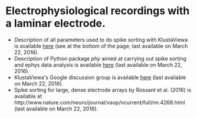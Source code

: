 # Electrophysiological recordings with a laminar electrode.

<ul>
<li>Description of all parameters used to do spike sorting with KlustaViewa is available <a href="https://github.com/klusta-team/klustakwik/">here</a> (see at the bottom of the page; last available on March 22, 2016).</li>

<li>Description of Python package <i>phy</i> aimed at carrying out spike sorting and ephys data analysis is available <a href="http://phy.readthedocs.org/en/latest/">here</a> (last available on March 22, 2016).</li>

<li>KlustaViewa's Google discussion group is available <a href="https://groups.google.com/forum/#!forum/klustaviewas">here</a> (last available on March 22, 2016).</li>

<li>Spike sorting for large, dense electrode arrays by Rossant et al. (2016) is available at http://www.nature.com/neuro/journal/vaop/ncurrent/full/nn.4268.html (last available on March 22, 2016).</li>
</ul>

